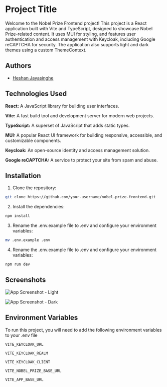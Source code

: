 # Project Title

Welcome to the Nobel Prize Frontend project! This project is a React application built with Vite and TypeScript, designed to showcase Nobel Prize-related content. It uses MUI for styling, and features user authentication and access management with Keycloak, including Google reCAPTCHA for security. The application also supports light and dark themes using a custom ThemeContext.


## Authors

- [Heshan Jayasinghe](https://github.com/heshancs)

## Technologies Used

**React:** A JavaScript library for building user interfaces.

**Vite:** A fast build tool and development server for modern web projects.

**TypeScript:** A superset of JavaScript that adds static types.

**MUI:** A popular React UI framework for building responsive, accessible, and customizable components.

**Keycloak:** An open-source identity and access management solution.

**Google reCAPTCHA:** A service to protect your site from spam and abuse.


## Installation

1. Clone the repository:

```bash
git clone https://github.com/your-username/nobel-prize-frontend.git
```

2. Install the dependencies:

```bash
npm install
```

3. Rename the .env.example file to .env and configure your environment variables:



```bash
mv .env.example .env
```

4. Rename the .env.example file to .env and configure your environment variables:



```bash
npm run dev
```
    
    
## Screenshots

![App Screenshot - Light](https://asset.cloudinary.com/dyldogaxt/74c7a11d2485508037871152db19b380)

![App Screenshot - Dark](https://asset.cloudinary.com/dyldogaxt/eb83b5caedce549da523268c872b3b30)

## Environment Variables

To run this project, you will need to add the following environment variables to your .env file

`VITE_KEYCLOAK_URL`

`VITE_KEYCLOAK_REALM`

`VITE_KEYCLOAK_CLIENT`

`VITE_NOBEL_PRIZE_BASE_URL`

`VITE_APP_BASE_URL`

